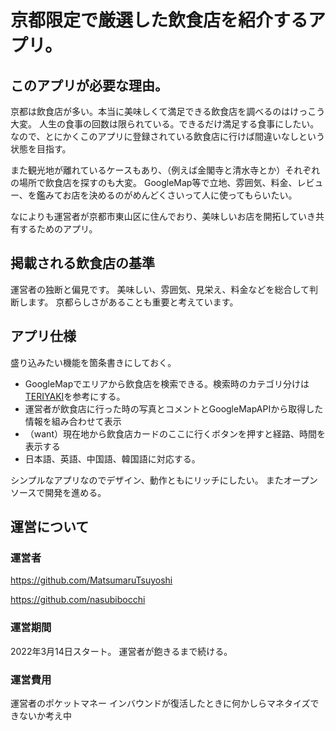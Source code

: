 # 京都限定で厳選した飲食店を紹介するアプリ。

## このアプリが必要な理由。

京都は飲食店が多い。本当に美味しくて満足できる飲食店を調べるのはけっこう大変。 人生の食事の回数は限られている。できるだけ満足する食事にしたい。
なので、とにかくこのアプリに登録されている飲食店に行けば間違いなしという状態を目指す。

また観光地が離れているケースもあり、（例えば金閣寺と清水寺とか）それぞれの場所で飲食店を探すのも大変。
GoogleMap等で立地、雰囲気、料金、レビュー、を鑑みてお店を決めるのがめんどくさいって人に使ってもらいたい。

なによりも運営者が京都市東山区に住んでおり、美味しいお店を開拓していき共有するためのアプリ。

## 掲載される飲食店の基準

運営者の独断と偏見です。 美味しい、雰囲気、見栄え、料金などを総合して判断します。 京都らしさがあることも重要と考えています。

## アプリ仕様

盛り込みたい機能を箇条書きにしておく。

- GoogleMapでエリアから飲食店を検索できる。検索時のカテゴリ分けは[TERIYAKI](https://teriyaki.me)を参考にする。
- 運営者が飲食店に行った時の写真とコメントとGoogleMapAPIから取得した情報を組み合わせて表示
- （want）現在地から飲食店カードのここに行くボタンを押すと経路、時間を表示する
- 日本語、英語、中国語、韓国語に対応する。

シンプルなアプリなのでデザイン、動作ともにリッチにしたい。 またオープンソースで開発を進める。

## 運営について

### 運営者

https://github.com/MatsumaruTsuyoshi

https://github.com/nasubibocchi

### 運営期間

2022年3月14日スタート。 運営者が飽きるまで続ける。

### 運営費用

運営者のポケットマネー インバウンドが復活したときに何かしらマネタイズできないか考え中
